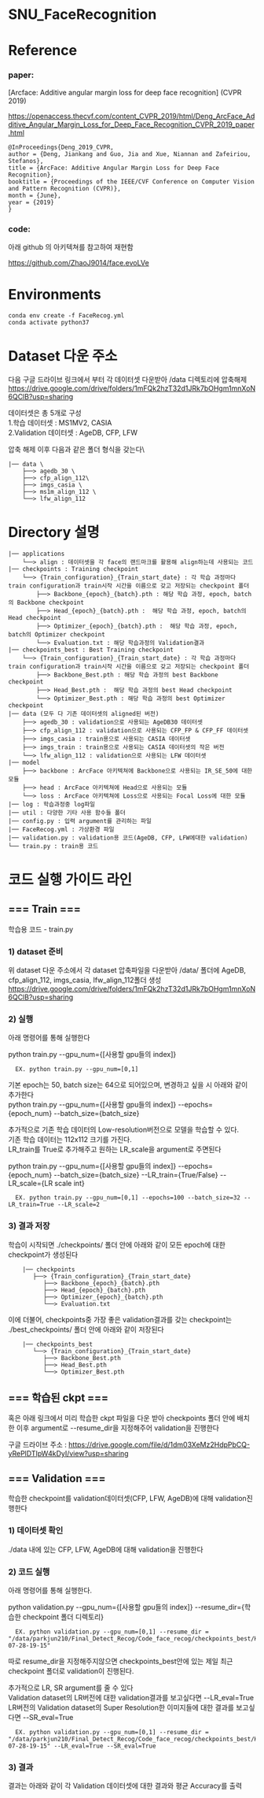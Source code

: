 # SNU_FaceRecognition

# Reference
### paper:
[Arcface: Additive angular margin loss for deep face recognition] (CVPR 2019)

https://openaccess.thecvf.com/content_CVPR_2019/html/Deng_ArcFace_Additive_Angular_Margin_Loss_for_Deep_Face_Recognition_CVPR_2019_paper.html

    @InProceedings{Deng_2019_CVPR,
    author = {Deng, Jiankang and Guo, Jia and Xue, Niannan and Zafeiriou, Stefanos},
    title = {ArcFace: Additive Angular Margin Loss for Deep Face Recognition},
    booktitle = {Proceedings of the IEEE/CVF Conference on Computer Vision and Pattern Recognition (CVPR)},
    month = {June},
    year = {2019}
    }
    
### code: 
아래 github 의 아키텍쳐를 참고하여 재현함

https://github.com/ZhaoJ9014/face.evoLVe


# Environments
```
conda env create -f FaceRecog.yml
conda activate python37
```

# Dataset 다운 주소
다음 구글 드라이브 링크에서 부터 각 데이터셋 다운받아 /data 디렉토리에 압축해제  
https://drive.google.com/drive/folders/1mFQk2hzT32d1JRk7bOHgm1mnXoN6QClB?usp=sharing


데이터셋은 총 5개로 구성\
  1.학습 데이터셋 : MS1MV2, CASIA\
  2.Validation 데이터셋 : AgeDB, CFP, LFW


압축 해제 이후 다음과 같은 폴더 형식을 갖는다\

    |── data \
        ├──> agedb_30 \
        ├──> cfp_align_112\
        ├──> imgs_casia \
        ├──> ms1m_align_112 \
        └──> lfw_align_112


# Directory 설명
    |── applications
        └──> align : 데이터셋을 각 face의 랜드마크를 활용해 align하는데 사용되는 코드
    |── checkpoints : Training checkpoint
        └──> {Train_configuration}_{Train_start_date} : 각 학습 과정마다 train configuration과 train시작 시간을 이름으로 갖고 저장되는 checkpoint 폴더 
            ├──> Backbone_{epoch}_{batch}.pth : 해당 학습 과정, epoch, batch의 Backbone checkpoint
            ├──> Head_{epoch}_{batch}.pth :  해당 학습 과정, epoch, batch의 Head checkpoint
            ├──> Optimizer_{epoch}_{batch}.pth :  해당 학습 과정, epoch, batch의 Optimizer checkpoint
            └──> Evaluation.txt : 해당 학습과정의 Validation결과 
    |── checkpoints_best : Best Training checkpoint
        └──> {Train_configuration}_{Train_start_date} : 각 학습 과정마다 train configuration과 train시작 시간을 이름으로 갖고 저장되는 checkpoint 폴더 
            ├──> Backbone_Best.pth : 해당 학습 과정의 best Backbone checkpoint
            ├──> Head_Best.pth :  해당 학습 과정의 best Head checkpoint
            └──> Optimizer_Best.pth : 해당 학습 과정의 best Optimizer checkpoint
    |── data (모두 다 기존 데이터셋의 aligned된 버전)
        ├──> agedb_30 : validation으로 사용되는 AgeDB30 데이터셋
        ├──> cfp_align_112 : validation으로 사용되는 CFP_FP & CFP_FF 데이터셋
        ├──> imgs_casia : train용으로 사용되는 CASIA 데이터셋
        ├──> imgs_train : train용으로 사용되는 CASIA 데이터셋의 작은 버전
        └──> lfw_align_112 : validation으로 사용되는 LFW 데이터셋
    |── model
        ├──> backbone : ArcFace 아키텍쳐에 Backbone으로 사용되는 IR_SE_50에 대한 모듈
        ├──> head : ArcFace 아키텍쳐에 Head으로 사용되는 모듈
        └──> loss : ArcFace 아키텍쳐에 Loss으로 사용되는 Focal Loss에 대한 모듈
    |── log : 학습과정중 log파일
    |── util : 다양한 기타 사용 함수들 폴더
    |── config.py : 입력 argument를 관리하는 파일
    |── FaceRecog.yml : 가상환경 파일
    |── validation.py : validation용 코드(AgeDB, CFP, LFW에대한 validation)
    └── train.py : train용 코드


# 코드 실행 가이드 라인

## === Train ===
학습용 코드 - train.py

### 1) dataset 준비
   위 dataset 다운 주소에서 각 dataset 압축파일을 다운받아 /data/ 폴더에 AgeDB, cfp_align_112, imgs_casia, lfw_align_112폴더 생성\
   https://drive.google.com/drive/folders/1mFQk2hzT32d1JRk7bOHgm1mnXoN6QClB?usp=sharing

### 2) 실행

   아래 명령어를 통해 실행한다
   
   python train.py --gpu_num={[사용할 gpu들의 index]}

      EX. python train.py --gpu_num=[0,1] 
   
   기본 epoch는 50, batch size는 64으로 되어있으며, 변경하고 싶을 시 아래와 같이 추가한다\
   python train.py --gpu_num={[사용할 gpu들의 index]} --epochs={epoch_num} --batch_size={batch_size}
   

   추가적으로 기존 학습 데이터의 Low-resolution버전으로 모델을 학습할 수 있다.\
   기존 학습 데이터는 112x112 크기를 가진다.\
   LR_train를 True로 추가해주고 원하는 LR_scale을 argument로 주면된다

   python train.py --gpu_num={[사용할 gpu들의 index]} --epochs={epoch_num} --batch_size={batch_size} --LR_train={True/False} --LR_scale={LR scale int}

      EX. python train.py --gpu_num=[0,1] --epochs=100 --batch_size=32 --LR_train=True --LR_scale=2 


### 3) 결과 저장
   학습이 시작되면 ./checkpoints/ 폴더 안에 아래와 같이 모든 epoch에 대한 checkpoint가 생성된다

        |── checkpoints
           ├──> {Train_configuration}_{Train_start_date}
              ├──> Backbone_{epoch}_{batch}.pth
              ├──> Head_{epoch}_{batch}.pth
              ├──> Optimizer_{epoch}_{batch}.pth 
              └──> Evaluation.txt 
   이에 더불어, checkpoints중 가장 좋은 validation결과를 갖는 checkpoint는 ./best_checkpoints/ 폴더 안에 아래와 같이 저장된다

        |── checkpoints_best 
           └──> {Train_configuration}_{Train_start_date} 
              ├──> Backbone_Best.pth
              ├──> Head_Best.pth 
              └──> Optimizer_Best.pth   


## === 학습된 ckpt ===

혹은 아래 링크에서 미리 학습한 ckpt 파일을 다운 받아 checkpoints 폴더 안에 배치한 이후
argument로 --resume_dir을 지정해주어 validation을 진행한다

구글 드라이브 주소 : 
https://drive.google.com/file/d/1dm03XeMz2HdpPbCQ-yRePlDTIpW4kDyI/view?usp=sharing

## === Validation ===

학습한 checkpoint를 validation데이터셋(CFP, LFW, AgeDB)에 대해 validation진행한다

### 1) 데이터셋 확인
   ./data 내에 있는 CFP, LFW, AgeDB에 대해 validation을 진행한다

### 2) 코드 실행
   아래 명령어를 통해 실행한다. 
 
   python validation.py --gpu_num={[사용할 gpu들의 index]} --resume_dir={학습한 checkpoint 폴더 디렉토리}
   
      EX. python validation.py --gpu_num=[0,1] --resume_dir = "/data/parkjun210/Final_Detect_Recog/Code_face_recog/checkpoints_best/HRTRAIN_2022-07-28-19-15"
   
   따로 resume_dir을 지정해주지않으면 checkpoints_best안에 있는 제일 최근 checkpoint 폴더로 validation이 진행된다.
   
   추가적으로 LR, SR argument를 줄 수 있다\
   Validation dataset의 LR버전에 대한 validation결과를 보고싶다면 --LR_eval=True\
   LR버전의 Validation dataset의 Super Resolution한 이미지들에 대한 결과를 보고싶다면 --SR_eval=True

      EX. python validation.py --gpu_num=[0,1] --resume_dir = "/data/parkjun210/Final_Detect_Recog/Code_face_recog/checkpoints_best/HRTRAIN_2022-07-28-19-15" --LR_eval=True --SR_eval=True

### 3) 결과
   결과는 아래와 같이 각 Validation 데이터셋에 대한 결과와
   평균 Accuracy를 출력
